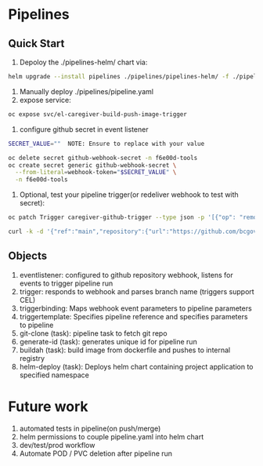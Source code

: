 # Pipelines

## Quick Start

1. Depoloy the ./pipelines-helm/ chart via: 
```bash
helm upgrade --install pipelines ./pipelines/pipelines-helm/ -f ./pipelines/pipelines-helm/values.yaml
```
1. Manually deploy ./pipelines/pipeline.yaml
1. expose service:
```bash
oc expose svc/el-caregiver-build-push-image-trigger
```
1. configure github secret in event listener
```bash
SECRET_VALUE=""  NOTE: Ensure to replace with your value

oc delete secret github-webhook-secret -n f6e00d-tools
oc create secret generic github-webhook-secret \
  --from-literal=webhook-token="$SECRET_VALUE" \
  -n f6e00d-tools
```
1. Optional, test your pipeline trigger(or redeliver webhook to test with secret):
```bash
oc patch Trigger caregiver-github-trigger --type json -p '[{"op": "remove", "path":  "/spec/0/interceptors/0/params/0"}]' 

curl -k -d '{"ref":"main","repository":{"url":"https://github.com/bcgov/caregiver-portal.git"},"head_commit":{"message": "v3"}}' -H "Content-Type: application/json" -H "X-GitHub-Event: push" http://el-caregiver-build-push-image-trigger-f6e00d-tools.apps.gold.devops.gov.bc.ca 
```


## Objects

1. eventlistener: configured to github repository webhook, listens for events to trigger pipeline run
1. trigger: responds to webhook and parses branch name (triggers support CEL)
1. triggerbinding: Maps webhook event parameters to pipeline parameters
1. triggertemplate: Specifies pipeline reference and specifies parameters to pipeline
1. git-clone (task): pipeline task to fetch git repo
1. generate-id (task): generates unique id for pipeline run
1. buildah (task): build image from dockerfile and pushes to internal registry
1. helm-deploy (task): Deploys helm chart containing project application to specified namespace


# Future work
1. automated tests in pipeline(on push/merge)
1. helm permissions to couple pipeline.yaml into helm chart
1. dev/test/prod workflow
1. Automate POD / PVC deletion after pipeline run